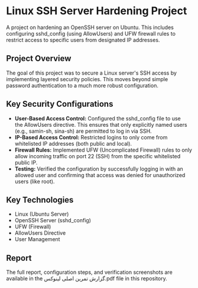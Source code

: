 # Linux SSH Server Hardening Project

A project on hardening an OpenSSH server on Ubuntu. This includes configuring sshd_config (using AllowUsers) and UFW firewall rules to restrict access to specific users from designated IP addresses.

## Project Overview

The goal of this project was to secure a Linux server's SSH access by implementing layered security policies. This moves beyond simple password authentication to a much more robust configuration.

## Key Security Configurations

* **User-Based Access Control:** Configured the sshd_config file to use the AllowUsers directive. This ensures that only explicitly named users (e.g., samin-sh, sina-sh) are permitted to log in via SSH.
* **IP-Based Access Control:** Restricted logins to only come from whitelisted IP addresses (both public and local).
* **Firewall Rules:** Implemented UFW (Uncomplicated Firewall) rules to only allow incoming traffic on port 22 (SSH) from the specific whitelisted public IP.
* **Testing:** Verified the configuration by successfully logging in with an allowed user and confirming that access was denied for unauthorized users (like root).

## Key Technologies

* Linux (Ubuntu Server)
* OpenSSH Server (sshd_config)
* UFW (Firewall)
* AllowUsers Directive
* User Management

## Report

The full report, configuration steps, and verification screenshots are available in the گزارش تمرین اصلی لینوکس.pdf file in this repository.
